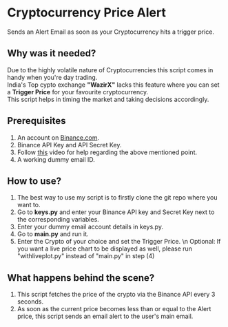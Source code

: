 # Cryptocurrency Price Alert
Sends an Alert Email as soon as your Cryptocurrency hits a trigger price.

## Why was it needed?
Due to the highly volatile nature of Cryptocurrencies this script comes in handy when you're day trading. <br>
India's Top cypto exchange <b>"WazirX"</b> lacks this feature where you can set a <b>Trigger Price</b> for your favourite cryptocurrency.<br>
This script helps in timing the market and taking decisions accordingly.

## Prerequisites
1. An account on <a href="https://www.binance.com">Binance.com</a>.
2. Binance API Key and API Secret Key.
3. Follow <a href="https://www.youtube.com/watch?v=qg-oboAY8rM">this</a> video for help regarding the above mentioned point.
4. A working dummy email ID.

## How to use?
1. The best way to use my script is to firstly clone the git repo where you want to.
2. Go to <b>keys.py</b> and enter your Binance API key and Secret Key next to the corresponding variables.
3. Enter your dummy email account details in keys.py.
4. Go to <b>main.py</b> and run it.
5. Enter the Crypto of your choice and set the Trigger Price.
  \n Optional: If you want a live price chart to be displayed as well, please run "withliveplot.py" instead of "main.py" in step (4)

## What happens behind the scene?
1. This script fetches the price of the crypto via the Binance API every 3 seconds.
2. As soon as the current price becomes less than or equal to the Alert price, this script sends an email alert to the user's main email.

